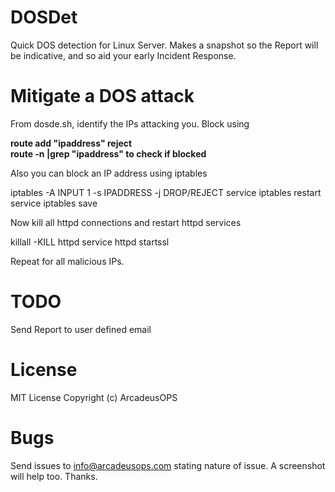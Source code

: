 # DOSDet
 Quick DOS detection for Linux Server. Makes a snapshot so the Report will be indicative, and so aid your early Incident Response.

# Mitigate a DOS attack
From dosde.sh, identify the IPs attacking you. Block using <br/>

**route add "ipaddress" reject** <br/>
**route -n |grep "ipaddress"  to check if blocked**<br/>

Also you can block an IP address using iptables

iptables -A INPUT 1 -s IPADDRESS -j DROP/REJECT
service iptables restart
service iptables save

Now kill all httpd connections and restart httpd services

killall -KILL httpd
service httpd startssl

Repeat for all malicious IPs.

# TODO
Send Report to user defined email

# License
MIT License
Copyright (c) ArcadeusOPS

# Bugs
Send issues to info@arcadeusops.com stating nature of issue. A screenshot will help too. Thanks.
